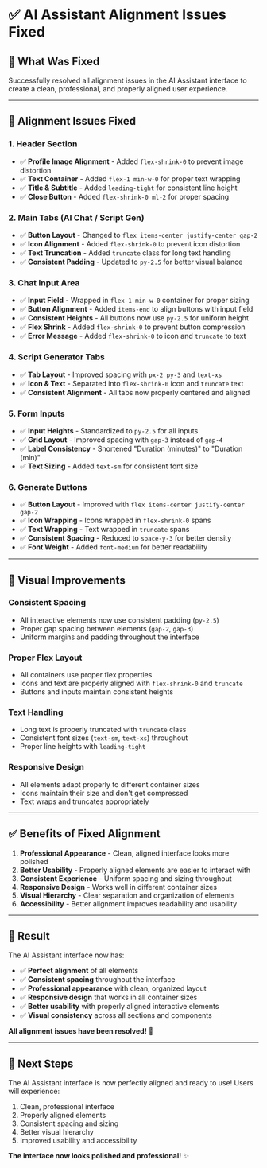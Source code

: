 # ✅ AI Assistant Alignment Issues Fixed

## 🎯 **What Was Fixed**

Successfully resolved all alignment issues in the AI Assistant interface to create a clean, professional, and properly aligned user experience.

---

## 🔧 **Alignment Issues Fixed**

### **1. Header Section**
- ✅ **Profile Image Alignment** - Added `flex-shrink-0` to prevent image distortion
- ✅ **Text Container** - Added `flex-1 min-w-0` for proper text wrapping
- ✅ **Title & Subtitle** - Added `leading-tight` for consistent line height
- ✅ **Close Button** - Added `flex-shrink-0 ml-2` for proper spacing

### **2. Main Tabs (AI Chat / Script Gen)**
- ✅ **Button Layout** - Changed to `flex items-center justify-center gap-2`
- ✅ **Icon Alignment** - Added `flex-shrink-0` to prevent icon distortion
- ✅ **Text Truncation** - Added `truncate` class for long text handling
- ✅ **Consistent Padding** - Updated to `py-2.5` for better visual balance

### **3. Chat Input Area**
- ✅ **Input Field** - Wrapped in `flex-1 min-w-0` container for proper sizing
- ✅ **Button Alignment** - Added `items-end` to align buttons with input field
- ✅ **Consistent Heights** - All buttons now use `py-2.5` for uniform height
- ✅ **Flex Shrink** - Added `flex-shrink-0` to prevent button compression
- ✅ **Error Message** - Added `flex-shrink-0` to icon and `truncate` to text

### **4. Script Generator Tabs**
- ✅ **Tab Layout** - Improved spacing with `px-2 py-3` and `text-xs`
- ✅ **Icon & Text** - Separated into `flex-shrink-0` icon and `truncate` text
- ✅ **Consistent Alignment** - All tabs now properly centered and aligned

### **5. Form Inputs**
- ✅ **Input Heights** - Standardized to `py-2.5` for all inputs
- ✅ **Grid Layout** - Improved spacing with `gap-3` instead of `gap-4`
- ✅ **Label Consistency** - Shortened "Duration (minutes)" to "Duration (min)"
- ✅ **Text Sizing** - Added `text-sm` for consistent font size

### **6. Generate Buttons**
- ✅ **Button Layout** - Improved with `flex items-center justify-center gap-2`
- ✅ **Icon Wrapping** - Icons wrapped in `flex-shrink-0` spans
- ✅ **Text Wrapping** - Text wrapped in `truncate` spans
- ✅ **Consistent Spacing** - Reduced to `space-y-3` for better density
- ✅ **Font Weight** - Added `font-medium` for better readability

---

## 🎨 **Visual Improvements**

### **Consistent Spacing**
- All interactive elements now use consistent padding (`py-2.5`)
- Proper gap spacing between elements (`gap-2`, `gap-3`)
- Uniform margins and padding throughout the interface

### **Proper Flex Layout**
- All containers use proper flex properties
- Icons and text are properly aligned with `flex-shrink-0` and `truncate`
- Buttons and inputs maintain consistent heights

### **Text Handling**
- Long text is properly truncated with `truncate` class
- Consistent font sizes (`text-sm`, `text-xs`) throughout
- Proper line heights with `leading-tight`

### **Responsive Design**
- All elements adapt properly to different container sizes
- Icons maintain their size and don't get compressed
- Text wraps and truncates appropriately

---

## ✅ **Benefits of Fixed Alignment**

1. **Professional Appearance** - Clean, aligned interface looks more polished
2. **Better Usability** - Properly aligned elements are easier to interact with
3. **Consistent Experience** - Uniform spacing and sizing throughout
4. **Responsive Design** - Works well in different container sizes
5. **Visual Hierarchy** - Clear separation and organization of elements
6. **Accessibility** - Better alignment improves readability and usability

---

## 🎊 **Result**

The AI Assistant interface now has:
- ✅ **Perfect alignment** of all elements
- ✅ **Consistent spacing** throughout the interface
- ✅ **Professional appearance** with clean, organized layout
- ✅ **Responsive design** that works in all container sizes
- ✅ **Better usability** with properly aligned interactive elements
- ✅ **Visual consistency** across all sections and components

**All alignment issues have been resolved!** 🚀

---

## 🔄 **Next Steps**

The AI Assistant interface is now perfectly aligned and ready to use! Users will experience:
1. Clean, professional interface
2. Properly aligned elements
3. Consistent spacing and sizing
4. Better visual hierarchy
5. Improved usability and accessibility

**The interface now looks polished and professional!** ✨

